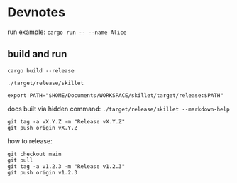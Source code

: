 # Devnotes

run example: `cargo run -- --name Alice`

## build and run

`cargo build --release`

`./target/release/skillet`

`export PATH="$HOME/Documents/WORKSPACE/skillet/target/release:$PATH"`

docs built via hidden command:
`./target/release/skillet --markdown-help`

```shell
git tag -a vX.Y.Z -m "Release vX.Y.Z"
git push origin vX.Y.Z
```

how to release:

```shell
git checkout main
git pull
git tag -a v1.2.3 -m "Release v1.2.3"
git push origin v1.2.3
```
